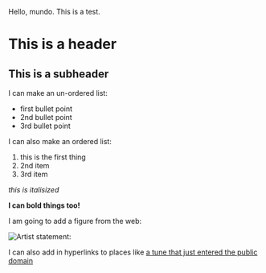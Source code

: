 Hello, mundo.  This is a test.

# This is a header
## This is a subheader

I can make an un-ordered list:
  * first bullet point
  * 2nd bullet point
  * 3rd bullet point

I can also make an ordered list:
  1. this is the first thing
  1. 2nd item
  1. 3rd item
  
*this is italisized*

**I can bold things too!**

I am going to add a figure from the web:

![Artist statement:](https://j.gifs.com/y4N25W.gif)

I can also add in hyperlinks to places like [a tune that just entered the public domain](https://www.youtube.com/watch?v=ltUzHJJ3aAo)

